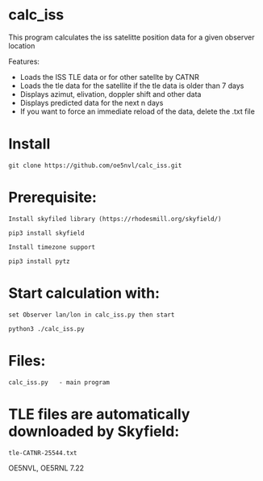 # calc_iss

This program calculates the iss satelitte position data for a given observer location

Features:

* Loads the ISS TLE data or for other satellte by CATNR 
* Loads the tle data for the satellite if the tle data is older than 7 days
* Displays azimut, elivation, doppler shift and other data
* Displays predicted data for the next n days 
* If you want to force an immediate reload of the data, delete the .txt file

# Install

```
git clone https://github.com/oe5nvl/calc_iss.git
```

# Prerequisite:

```
Install skyfiled library (https://rhodesmill.org/skyfield/)

pip3 install skyfield

Install timezone support

pip3 install pytz
```

# Start calculation with:

```
set Observer lan/lon in calc_iss.py then start

python3 ./calc_iss.py
```


# Files:
```
calc_iss.py   - main program
```

# TLE files are automatically downloaded by Skyfield:
```
tle-CATNR-25544.txt
```

OE5NVL, OE5RNL 7.22
